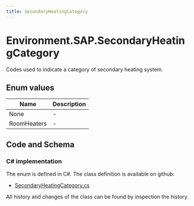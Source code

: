 ```yaml
---
title: SecondaryHeatingCategory
---
```


# Environment.SAP.SecondaryHeatingCategory

Codes used to indicate a category of secondary heating system.

## Enum values

| Name            | Description                                                    |
|-----------------|----------------------------------------------------------------|
| None |  -  |
| RoomHeaters |  -  |


## Code and Schema

### C# implementation

The enum is defined in C#. The class definition is available on github:

- [SecondaryHeatingCategory.cs](https://github.com/BHoM/SAP_Toolkit/blob/develop/SAP_oM/Enums/SecondaryHeatingCategory.cs)

All history and changes of the class can be found by inspection the history.
